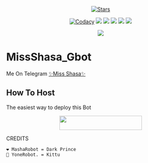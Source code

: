 <p align="center">
    <a href="https://github.com/Bot-support/Patricia_Robot/stargazers"><img src="https://img.shields.io/github/stars/Bot-support/Patricia_Robot?label=Stars&style=flat-square&logo=github&color=F10070" alt="Stars" /></a>
</p>
<p align="center">
    <a href="https://app.codacy.com/manual/MdNoor786/ShasaBot-1/dashboard"> <img src="https://img.shields.io/codacy/grade/4d58f2a402b54aed8a7d95f7add45a81?color=brightgreen&logo=codacy&logoColor=green&style=for-the-badge" alt="Codacy" /></a>
    <a href="https://github.com/MdNoor786/ShasaBot-1"> <img src="https://img.shields.io/github/repo-size/MdNoor786/ShasaBot-1?color=orange&logo=github&logoColor=green&style=for-the-badge" /></a>
    <a href="https://github.com/MdNoor786/ShasaBot-1/commits/prince"> <img src="https://img.shields.io/github/last-commit/MdNoor786/ShasaBot-1?color=blue&logo=github&logoColor=green&style=for-the-badge" /></a>
    <a href="https://github.com/MdNoor786/ShasaBot-1/issues"> <img src="https://img.shields.io/github/issues/MdNoor786/ShasaBot-1?color=blueviolet&logo=github&logoColor=green&style=for-the-badge" /></a>
    <a href="https://github.com/MdNoor786/ShasaBot-1/network/members"> <img src="https://img.shields.io/github/forks/MdNoor786/ShasaBot-1?color=red&logo=github&logoColor=green&style=for-the-badge" /></a>  
    <a href="https://pypi.org/project/Telethon/"> <img src="https://img.shields.io/pypi/v/telethon?color=yellow&label=telethon&logo=python&logoColor=green&style=for-the-badge" /></a>
</p>

<p align="center">
  <img src="https://telegra.ph/file/977804a3688cded6ba673.jpg">
</p>

# MissShasa_Gbot
Me On Telegram [✨Miss Shasa✨](http://t.me/MissShasa_bot)

## How To Host
The easiest way to deploy this Bot
<p align="center"><a href="https://heroku.com/deploy?template=https://github.com/sameerpanthi/SAVAGE_X_manager"> <img src="https://img.shields.io/badge/Deploy%20To%20Heroku-black?style=for-the-badge&logo=heroku" width="220" height="38.45"/></a></p>
 
CREDITS
```
❤️ MashaRobot = Dark Prince
💜 YoneRobot. = Kittu 




```
